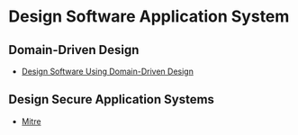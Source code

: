 # Design Software Application System

## Domain-Driven Design

* [Design Software Using Domain-Driven Design](design-software-using-domain-driven-design.md)

## Design Secure Application Systems

* [Mitre](https://attack.mitre.org/)